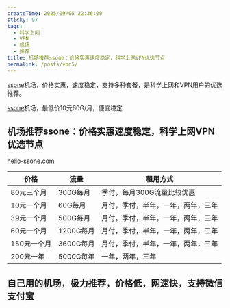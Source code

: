 ```yaml
---
createTime: 2025/09/05 22:36:00
sticky: 97
tags:
  - 科学上网
  - VPN
  - 机场
  - 推荐
title: 机场推荐ssone：价格实惠速度稳定，科学上网VPN优选节点
permalink: /posts/vpn5/
---
```


[ssone](https://hello-ssone.com/register?aff=QpXdVaKY)机场，价格实惠，速度稳定，支持多种套餐，是科学上网和VPN用户的优选推荐。

<!-- more -->
[ssone](https://hello-ssone.com/register?aff=QpXdVaKY)机场，最低价10元60G/月，便宜稳定

## 机场推荐ssone：价格实惠速度稳定，科学上网VPN优选节点

[hello-ssone.com](https://hello-ssone.com/register?aff=QpXdVaKY)

|价格|流量|租用方式|
|---|---|---|
|80元三个月|300G每月|季付，每月300G流量比较优惠|
|10元一个月|60G每月|月付，季付，半年，一年，两年，三年|
|39元一个月|500G每月|月付，季付，半年，一年，两年，三年|
|60元一个月|1200G每月|月付，季付，半年，一年，两年，三年|
|150元一个月|3600G每月|月付，季付，半年，一年，两年，三年|
|200元一年|5000G每年|一年，两年，三年|

## 自己用的机场，极力推荐，价格低，网速快，支持微信支付宝


